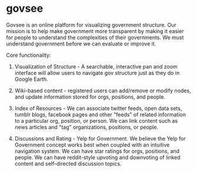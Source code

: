 govsee
======

Govsee is an online platform for visualizing government structure.  Our mission is to help make government more transparent by making it easier for people to understand the complexities of their governments.  We must understand government before we can evaluate or improve it.

Core functionality:
1) Visualization of Structure - A searchable, interactive pan and zoom interface will allow users to navigate gov structure just as they do in Google Earth.

2) Wiki-based content - registered users can add/remove or modify nodes, and update information stored for orgs, positions, and people.

3) Index of Resources - We can associate twitter feeds, open data sets, tumblr blogs, facebook pages and other "feeds" of related information to a particular org, position, or person.  We can link content such as news articles and "tag" organizations, positions, or people.

4) Discussions and Rating - Yelp for Government.  We believe the Yelp for Government concept works best when coupled with an intuitive navigation system.  We can have star ratings for orgs, positions, and people.  We can have reddit-style upvoting and downvoting of linked content and self-directed discussion topics.



